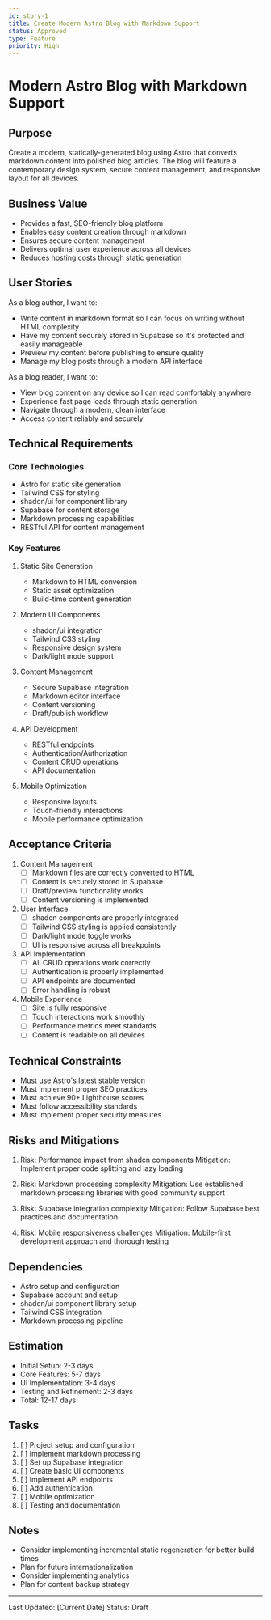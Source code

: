 ```yaml
---
id: story-1
title: Create Modern Astro Blog with Markdown Support
status: Approved
type: Feature
priority: High
---
```


# Modern Astro Blog with Markdown Support

## Purpose
Create a modern, statically-generated blog using Astro that converts markdown content into polished blog articles. The blog will feature a contemporary design system, secure content management, and responsive layout for all devices.

## Business Value
- Provides a fast, SEO-friendly blog platform
- Enables easy content creation through markdown
- Ensures secure content management
- Delivers optimal user experience across all devices
- Reduces hosting costs through static generation

## User Stories
As a blog author, I want to:
- Write content in markdown format so I can focus on writing without HTML complexity
- Have my content securely stored in Supabase so it's protected and easily manageable
- Preview my content before publishing to ensure quality
- Manage my blog posts through a modern API interface

As a blog reader, I want to:
- View blog content on any device so I can read comfortably anywhere
- Experience fast page loads through static generation
- Navigate through a modern, clean interface
- Access content reliably and securely

## Technical Requirements

### Core Technologies
- Astro for static site generation
- Tailwind CSS for styling
- shadcn/ui for component library
- Supabase for content storage
- Markdown processing capabilities
- RESTful API for content management

### Key Features
1. Static Site Generation
   - Markdown to HTML conversion
   - Static asset optimization
   - Build-time content generation

2. Modern UI Components
   - shadcn/ui integration
   - Tailwind CSS styling
   - Responsive design system
   - Dark/light mode support

3. Content Management
   - Secure Supabase integration
   - Markdown editor interface
   - Content versioning
   - Draft/publish workflow

4. API Development
   - RESTful endpoints
   - Authentication/Authorization
   - Content CRUD operations
   - API documentation

5. Mobile Optimization
   - Responsive layouts
   - Touch-friendly interactions
   - Mobile performance optimization

## Acceptance Criteria
1. Content Management
   - [ ] Markdown files are correctly converted to HTML
   - [ ] Content is securely stored in Supabase
   - [ ] Draft/preview functionality works
   - [ ] Content versioning is implemented

2. User Interface
   - [ ] shadcn components are properly integrated
   - [ ] Tailwind CSS styling is applied consistently
   - [ ] Dark/light mode toggle works
   - [ ] UI is responsive across all breakpoints

3. API Implementation
   - [ ] All CRUD operations work correctly
   - [ ] Authentication is properly implemented
   - [ ] API endpoints are documented
   - [ ] Error handling is robust

4. Mobile Experience
   - [ ] Site is fully responsive
   - [ ] Touch interactions work smoothly
   - [ ] Performance metrics meet standards
   - [ ] Content is readable on all devices

## Technical Constraints
- Must use Astro's latest stable version
- Must implement proper SEO practices
- Must achieve 90+ Lighthouse scores
- Must follow accessibility standards
- Must implement proper security measures

## Risks and Mitigations
1. Risk: Performance impact from shadcn components
   Mitigation: Implement proper code splitting and lazy loading

2. Risk: Markdown processing complexity
   Mitigation: Use established markdown processing libraries with good community support

3. Risk: Supabase integration complexity
   Mitigation: Follow Supabase best practices and documentation

4. Risk: Mobile responsiveness challenges
   Mitigation: Mobile-first development approach and thorough testing

## Dependencies
- Astro setup and configuration
- Supabase account and setup
- shadcn/ui component library setup
- Tailwind CSS integration
- Markdown processing pipeline

## Estimation
- Initial Setup: 2-3 days
- Core Features: 5-7 days
- UI Implementation: 3-4 days
- Testing and Refinement: 2-3 days
- Total: 12-17 days

## Tasks
1. [ ] Project setup and configuration
2. [ ] Implement markdown processing
3. [ ] Set up Supabase integration
4. [ ] Create basic UI components
5. [ ] Implement API endpoints
6. [ ] Add authentication
7. [ ] Mobile optimization
8. [ ] Testing and documentation

## Notes
- Consider implementing incremental static regeneration for better build times
- Plan for future internationalization
- Consider implementing analytics
- Plan for content backup strategy

---
Last Updated: [Current Date]
Status: Draft